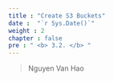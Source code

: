 ```yaml
---
title : "Create S3 Buckets"
date :  "`r Sys.Date()`" 
weight : 2 
chapter : false
pre : " <b> 3.2. </b> "
---
```


> Nguyen Van Hao
